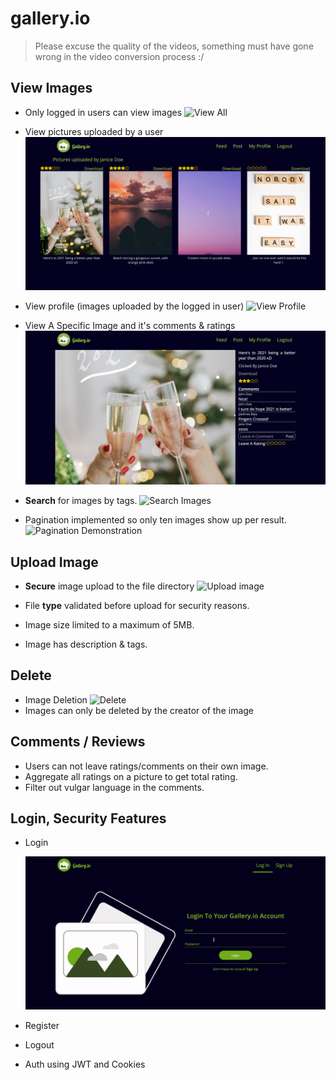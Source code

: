 # gallery.io

> Please excuse the quality of the videos, something must have gone wrong in the video conversion process :/

## View Images

- Only logged in users can view images
![View All](./assets/feed.png)

- View pictures uploaded by a user
![User Feed](./assets/userpicture.png)
- View profile (images uploaded by the logged in user)
![View Profile](./assets/profilefeed.png)

- View A Specific Image and it's comments & ratings
![View Profile](./assets/imageview.png)

- **Search** for images by tags.
![Search Images](./assets/searchresults.png)

- Pagination implemented so only ten images show up per result.
 ![Pagination Demonstration](./assets/pagination.gif)


## Upload Image

- **Secure** image upload to the file directory
![Upload image](./assets/upload.gif)

- File **type** validated before upload for security reasons.
- Image size limited to a maximum of 5MB.
- Image has description & tags.

## Delete

- Image Deletion
![Delete](./assets/delete.gif)
- Images can only be deleted by the creator of the image


## Comments / Reviews

- Users can not leave ratings/comments on their own image.
- Aggregate all ratings on a picture to get total rating.
- Filter out vulgar language in the comments.

## Login, Security Features

- Login

    ![Login](./assets/login.gif)

- Register
- Logout
- Auth using JWT and Cookies


